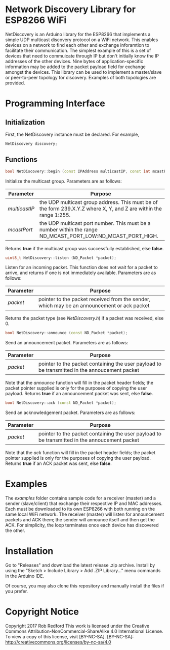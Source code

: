 # Network Discovery Library for ESP8266 WiFi
NetDiscovery is an Arduino library for the ESP8266 that implements a simple UDP multicast discovery protocol on a WiFi network.
This enables devices on a network to find each other and exchange inforamtion to facilitate their communication.
The simplest example of this is a set of devices that need to commuicate through IP but don't
initially know the IP addresses of the other devices.
Nine bytes of application-specific information may be added to the packet payload field for exchange amongst the devices.
This library can be used to implement a master/slave or peer-to-peer topology for discovery. 
Examples of both topologies are provided.

# Programming Interface
## Initialization
First, the NetDiscovery instance must be declared. For example,
```C++
NetDiscovery discovery;
```
## Functions
```C++
bool NetDiscovery::begin (const IPAddress multicastIP, const int mcastPort);
```
Initialize the multicast group.
Parameters are as follows:

|Parameter|Purpose|
|---|---|
|_multicastIP_|the UDP multicast group address. This must be of the form 239.X.Y.Z where X, Y, and Z are within the range 1:255.|
|_mcastPort_|the UDP multicast port number. This must be a number within the range ND_MCAST_PORT_LOW:ND_MCAST_PORT_HIGH.| 

Returns __true__ if the multicast group was successfully established, else __false__.

```C++
uint8_t NetDiscovery::listen (ND_Packet *packet);
```

Listen for an incoming packet. This function does not wait for a packet to arrive, and returns if one is not immediately available.
Parameters are as follows:

|Parameter|Purpose|
|---|---|
|_packet_|pointer to the packet received from the sender, which may be an announcement or ack packet

Returns the packet type (see _NetDiscovery.h_) if a packet was received, else 0.

```C++
bool NetDiscovery::announce (const ND_Packet *packet);
```

Send an announcement packet.
Parameters are as follows:

|Parameter|Purpose|
|---|---|
|_packet_|pointer to the packet containing the user payload to be transmitted in the annoucement packet|

Note that the _announce_ function will fill in the packet header fields;
the packet pointer supplied is only for the purposes of copying the user payload.
Returns __true__ if an announcement packet was sent, else __false__.

```C++
bool NetDiscovery::ack (const ND_Packet *packet);
```

Send an acknowledgement packet.
Parameters are as follows:

|Parameter|Purpose|
|---|---|
|_packet_|pointer to the packet containing the user payload to be transmitted in the annoucement packet|

Note that the _ack_ function will fill in the packet header fields;
the packet pointer supplied is only for the purposes of copying the user payload.
Returns __true__ if an ACK packet was sent, else __false__.

# Examples
The _examples_ folder contains sample code for a receiver (master) and a sender (slave/client) that exchange their respective IP and MAC addresses.
Each must be downloaded to its own ESP8266 with both running on the same local WiFi network.
The receiver (master) will listen for announcement packets and ACK them;
the sender will announce itself and then get the ACK.
For simplicity, the loop terminates once each device has discovered the other.

# Installation

Go to "Releases" and download the latest release .zip archive.
Install by using the "Sketch > Include Library > Add .ZIP Library..." menu commands in the Arduino IDE.

Of course, you may also clone this repository and manually install the files if you prefer.

# Copyright Notice

Copyright 2017 Rob Redford
This work is licensed under the Creative Commons Attribution-NonCommercial-ShareAlike 4.0 International License.
To view a copy of this license, visit [BY-NC-SA].
[BY-NC-SA]: http://creativecommons.org/licenses/by-nc-sa/4.0
